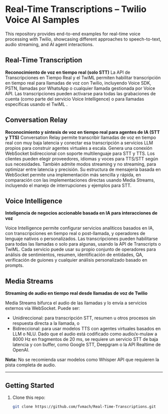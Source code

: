 # Real-Time Transcriptions – Twilio Voice AI Samples

This repository provides end-to-end examples for real-time voice processing with Twilio, showcasing different approaches to speech-to-text, audio streaming, and AI agent interactions.

## Real-Time Transcription
**Reconocimiento de voz en tiempo real (solo STT)**
La API de Transcripciones en Tiempo Real y el TwiML <Transcription> permiten habilitar transcripción en tiempo real para llamadas de voz con Twilio, incluyendo Voice SDK, PSTN, llamadas por WhatsApp o cualquier llamada gestionada por Voice API.
Las transcripciones pueden activarse para todas las grabaciones de cuenta (como parte del servicio Voice Intelligence) o para llamadas específicas usando el TwiML <Transcription>.

## Conversation Relay
**Reconocimiento y síntesis de voz en tiempo real para agentes de IA (STT y TTS)**
Conversation Relay permite transcribir llamadas de voz en tiempo real con muy baja latencia y conectar esa transcripción a servicios LLM propios para construir agentes virtuales a escala.
Genera una conexión WebSocket bidireccional con soporte multilenguaje para STT y TTS.
Los clientes pueden elegir proveedores, idiomas y voces para TTS/STT según sus necesidades. También admite modos streaming y no streaming, para optimizar entre latencia y precisión.
Su estructura de mensajería basada en WebSocket permite una implementación más sencilla y rápida, en comparación con las implementaciones directas usando Media Streams, incluyendo el manejo de interrupciones y ejemplos para STT.

## Voice Intelligence
**Inteligencia de negocios accionable basada en IA para interacciones de voz**

Voice Intelligence permite configurar servicios analíticos basados en IA, con transcripciones en tiempo real o post-llamada, y operadores de lenguaje nativos o personalizados.
Las transcripciones pueden habilitarse para todas las llamadas o solo para algunas, usando la API de Transcripts o <Transcription> TwiML.
Cada servicio puede usar su propio conjunto de operadores para análisis de sentimientos, resumen, identificación de entidades, QA, verificación de guiones y cualquier análisis personalizado basado en prompts.


## Media Streams
**Streaming de audio en tiempo real desde llamadas de voz de Twilio**

Media Streams bifurca el audio de las llamadas y lo envía a servicios externos vía WebSocket. Puede ser:
- Unidireccional: para transcripción STT, resumen u otros procesos sin respuesta directa a la llamada, o
- Bidireccional: para usar modelos TTS con agentes virtuales basados en LLM o NLU.
Dado que el audio está codificado como audio/x-mulaw a 8000 Hz en fragmentos de 20 ms, se requiere un servicio STT de baja latencia y con buffer, como Google STT, Deepgram o la API Realtime de OpenAI.

**Nota:** No se recomienda usar modelos como Whisper API que requieren la pista completa de audio.


---

## Getting Started

1. Clone this repo:
   ```bash
   git clone https://github.com/fvmach/Real-Time-Transcriptions.git
